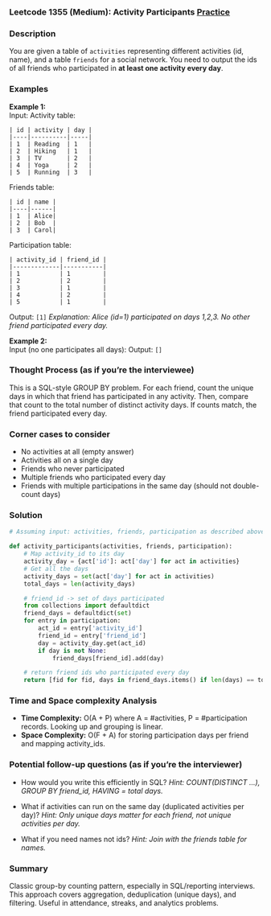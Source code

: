 ### Leetcode 1355 (Medium): Activity Participants [Practice](https://leetcode.com/problems/activity-participants)

### Description  
You are given a table of `activities` representing different activities (id, name), and a table `friends` for a social network. You need to output the ids of all friends who participated in **at least one activity every day**.

### Examples  

**Example 1:**  
Input:
Activity table:
```
| id | activity | day |
|----|----------|-----|
| 1  | Reading  | 1   |
| 2  | Hiking   | 1   |
| 3  | TV       | 2   |
| 4  | Yoga     | 2   |
| 5  | Running  | 3   |
```
Friends table:
```
| id | name |
|----|------|
| 1  | Alice|
| 2  | Bob  |
| 3  | Carol|
```
Participation table:
```
| activity_id | friend_id |
|-------------|-----------|
| 1           | 1         |
| 2           | 2         |
| 3           | 1         |
| 4           | 2         |
| 5           | 1         |
```
Output: `[1]`
*Explanation: Alice (id=1) participated on days 1,2,3. No other friend participated every day.*

**Example 2:**  
Input (no one participates all days):
Output: `[]`


### Thought Process (as if you’re the interviewee)  
This is a SQL-style GROUP BY problem. For each friend, count the unique days in which that friend has participated in any activity. Then, compare that count to the total number of distinct activity days. If counts match, the friend participated every day.

### Corner cases to consider  
- No activities at all (empty answer)
- Activities all on a single day
- Friends who never participated
- Multiple friends who participated every day
- Friends with multiple participations in the same day (should not double-count days)

### Solution

```python
# Assuming input: activities, friends, participation as described above.

def activity_participants(activities, friends, participation):
    # Map activity_id to its day
    activity_day = {act['id']: act['day'] for act in activities}
    # Get all the days
    activity_days = set(act['day'] for act in activities)
    total_days = len(activity_days)

    # friend_id -> set of days participated
    from collections import defaultdict
    friend_days = defaultdict(set)
    for entry in participation:
        act_id = entry['activity_id']
        friend_id = entry['friend_id']
        day = activity_day.get(act_id)
        if day is not None:
            friend_days[friend_id].add(day)

    # return friend ids who participated every day
    return [fid for fid, days in friend_days.items() if len(days) == total_days]
```

### Time and Space complexity Analysis  
- **Time Complexity:** O(A + P) where A = #activities, P = #participation records. Looking up and grouping is linear.
- **Space Complexity:** O(F + A) for storing participation days per friend and mapping activity_ids.

### Potential follow-up questions (as if you’re the interviewer)  
- How would you write this efficiently in SQL?
  *Hint: COUNT(DISTINCT ...), GROUP BY friend_id, HAVING = total days.*

- What if activities can run on the same day (duplicated activities per day)?
  *Hint: Only unique days matter for each friend, not unique activities per day.*

- What if you need names not ids?
  *Hint: Join with the friends table for names.*

### Summary
Classic group-by counting pattern, especially in SQL/reporting interviews. This approach covers aggregation, deduplication (unique days), and filtering. Useful in attendance, streaks, and analytics problems.
